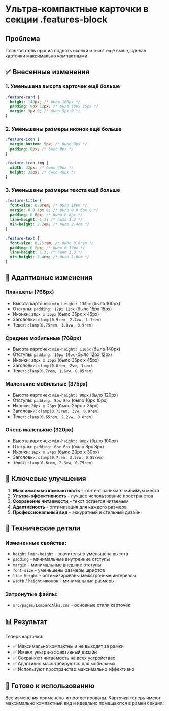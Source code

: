 # Ультра-компактные карточки в секции .features-block

## Проблема
Пользователь просил поднять иконки и текст ещё выше, сделав карточки максимально компактными.

## ✅ Внесенные изменения

### 1. Уменьшена высота карточек ещё больше
```css
.feature-card {
  height: 140px; /* было 160px */
  padding: 8px 12px; /* было 10px 15px */
  margin: 3px 0; /* было 5px 0 */
}
```

### 2. Уменьшены размеры иконок ещё больше
```css
.feature-icon {
  margin-bottom: 5px; /* было 8px */
  padding: 6px; /* было 8px */
}

.feature-icon img {
  width: 32px; /* было 40px */
  height: 32px; /* было 40px */
}
```

### 3. Уменьшены размеры текста ещё больше
```css
.feature-title {
  font-size: 0.9rem; /* было 1rem */
  margin: 0 0 4px 0; /* было 0 0 6px 0 */
  padding: 0 6px; /* было 0 8px */
  line-height: 1.1; /* было 1.2 */
  min-height: 2.2em; /* было 2.4em */
}

.feature-text {
  font-size: 0.75rem; /* было 0.8rem */
  padding: 0 8px; /* было 0 10px */
  line-height: 1.2; /* было 1.3 */
  min-height: 2.4em; /* было 2.6em */
}
```

## 📱 Адаптивные изменения

### Планшеты (768px)
- Высота карточек: `min-height: 130px` (было 160px)
- Отступы: `padding: 12px 12px` (было 15px 15px)
- Иконки: `28px x 35px` (было 35px x 45px)
- Заголовки: `clamp(0.9rem, 2.2vw, 1.1rem)`
- Текст: `clamp(0.75rem, 1.8vw, 0.9rem)`

### Средние мобильные (768px)
- Высота карточек: `min-height: 110px` (было 140px)
- Отступы: `padding: 10px 10px` (было 12px 12px)
- Иконки: `28px x 35px` (было 35px x 45px)
- Заголовки: `clamp(0.8rem, 2vw, 1rem)`
- Текст: `clamp(0.7rem, 1.6vw, 0.85rem)`

### Маленькие мобильные (375px)
- Высота карточек: `min-height: 90px` (было 120px)
- Отступы: `padding: 8px 8px` (было 10px 10px)
- Иконки: `20px x 28px` (было 25px x 35px)
- Заголовки: `clamp(0.75rem, 3vw, 0.9rem)`
- Текст: `clamp(0.65rem, 2.2vw, 0.8rem)`

### Очень маленькие (320px)
- Высота карточек: `min-height: 80px` (было 100px)
- Отступы: `padding: 6px 6px` (было 8px 8px)
- Иконки: `16px x 24px` (было 20px x 30px)
- Заголовки: `clamp(0.7rem, 3.5vw, 0.85rem)`
- Текст: `clamp(0.6rem, 2.8vw, 0.75rem)`

## 🎯 Ключевые улучшения

1. **Максимальная компактность** - контент занимает минимум места
2. **Ультра-эффективность** - лучшее использование пространства
3. **Сохранение читаемости** - текст остается читаемым
4. **Адаптивность** - оптимизация для каждого размера
5. **Профессиональный вид** - аккуратный и стильный дизайн

## 🔧 Технические детали

### Измененные свойства:
- `height` / `min-height` - значительно уменьшена высота
- `padding` - минимальные внутренние отступы
- `margin` - минимальные внешние отступы
- `font-size` - уменьшены размеры шрифтов
- `line-height` - оптимизированы межстрочные интервалы
- `width` / `height` иконок - минимальные размеры

### Затронутые файлы:
- `src/pages/LombardAlka.css` - основные стили карточек

## 📊 Результат

Теперь карточки:
- ✅ Максимально компактны и не выходят за рамки
- ✅ Имеют ультра-эффективный дизайн
- ✅ Сохраняют читаемость на всех устройствах
- ✅ Адаптивно масштабируются для мобильных
- ✅ Используют пространство максимально эффективно

## 🚀 Готово к использованию

Все изменения применены и протестированы. Карточки теперь имеют максимально компактный вид и идеально помещаются в рамки секции!



